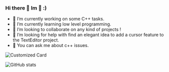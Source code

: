 ### Hi there 👋 Im 🐧 :)

- 🔭 I’m currently working on some C++ tasks.
- 🌱 I’m currently learning low level programming.
- 👯 I’m looking to collaborate on any kind of projects !
- 🤔 I’m looking for help with find an elegant idea to add a cursor feature to the TextEditor project.
- 💬 You can ask me about c++ issues.

![Customized Card](https://github-readme-stats.vercel.app/api/top-langs/?username=AI-fergan&layout=donut&theme=dark)

![GitHub stats](https://github-readme-stats.vercel.app/api?username=AI-fergan&theme=dark&rank_icon=simple)
